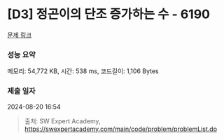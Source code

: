 # [D3] 정곤이의 단조 증가하는 수 - 6190 

[문제 링크](https://swexpertacademy.com/main/code/problem/problemDetail.do?contestProbId=AWcPjEuKAFgDFAU4) 

### 성능 요약

메모리: 54,772 KB, 시간: 538 ms, 코드길이: 1,106 Bytes

### 제출 일자

2024-08-20 16:54



> 출처: SW Expert Academy, https://swexpertacademy.com/main/code/problem/problemList.do